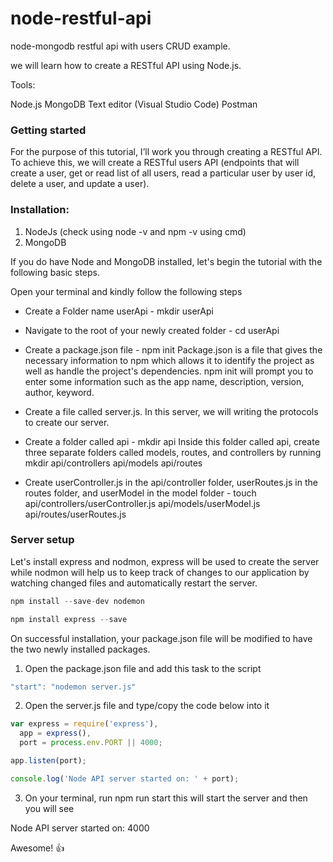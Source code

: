 # node-restful-api
node-mongodb restful api with users CRUD example.

we will learn how to create a RESTful API using Node.js.

Tools:

Node.js
MongoDB
Text editor (Visual Studio Code)
Postman

### Getting started
For the purpose of this tutorial, I’ll work you through creating a RESTful API. To achieve this, we will create a RESTful users API (endpoints that will create a user, get or read list of all users, read a particular user by user id, delete a user, and update a user).

### Installation:
1. NodeJs (check using node -v and npm -v using cmd)
2. MongoDB


If you do have Node and MongoDB installed, let's begin the tutorial with the following basic steps.

Open your terminal and kindly follow the following steps

* Create a Folder name userApi - mkdir userApi
* Navigate to the root of your newly created folder - cd userApi
* Create a package.json file - npm init
Package.json is a file that gives the necessary information to npm which allows it to identify the project as well as handle the project's dependencies.
npm init will prompt you to enter some information such as the app name, description, version, author, keyword.

* Create a file called server.js.
In this server, we will writing the protocols to create our server.

* Create a folder called api - mkdir api
Inside this folder called api, create three separate folders called models, routes, and controllers by running mkdir api/controllers api/models api/routes

* Create userController.js in the api/controller folder, userRoutes.js in the routes folder, and userModel in the model folder - touch api/controllers/userController.js api/models/userModel.js api/routes/userRoutes.js


### Server setup

Let's install express and nodmon, express will be used to create the server while nodmon will help us to keep track of changes to our application by watching changed files and automatically restart the server.

```javascript
npm install --save-dev nodemon
```

```javascript
npm install express --save
```
On successful installation, your package.json file will be modified to have the two newly installed packages.

1. Open the package.json file and add this task to the script

```javascript
"start": "nodemon server.js"
```
2. Open the server.js file and type/copy the code below into it

```javascript
var express = require('express'),
  app = express(),
  port = process.env.PORT || 4000;

app.listen(port);

console.log('Node API server started on: ' + port);
```
3. On your terminal, run npm run start this will start the server and then you will see

Node API server started on: 4000

Awesome! :+1:
